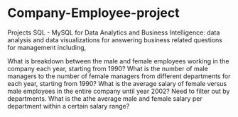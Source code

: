 # Company-Employee-project
Projects
SQL - MySQL for Data Analytics and Business Intelligence: data analysis and data visualizations for answering business related questions for management including,

What is breakdown between the male and female employees working in the company each year, starting from 1990?
What is the number of male managers to the number of female managers from different departments for each year, starting from 1990?
What is the average salary of female versus male employees in the entire company until year 2002? Need to filter out by departments.
What is the athe average male and female salary per department within a certain salary range?
